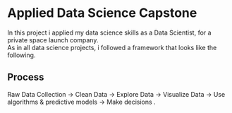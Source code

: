 # Applied Data Science Capstone

In this project i applied my data science skills as a Data Scientist, for a private space launch company. <br />
As in all data science projects, i followed a framework that looks like the following. 

## Process
Raw Data Collection -> Clean Data -> Explore Data -> Visualize Data -> Use algorithms & predictive models -> Make decisions .
